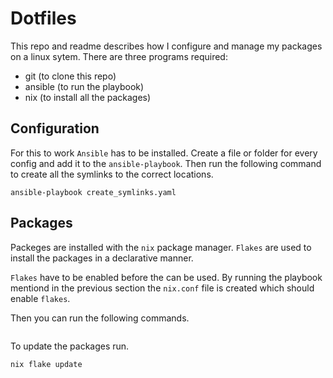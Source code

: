 # Dotfiles
This repo and readme describes how I configure and manage my packages on a linux sytem.
There are three programs required:
- git (to clone this repo)
- ansible (to run the playbook)
- nix (to install all the packages)

## Configuration

For this to work `Ansible` has to be installed.
Create a file or folder for every config and add it to the `ansible-playbook`. Then run the following command to create all the symlinks to the correct locations.

```
ansible-playbook create_symlinks.yaml
```

## Packages

Packeges are installed with the `nix` package manager. `Flakes` are used to install the packages in a declarative manner.

`Flakes` have to be enabled before the can be used. By running the playbook mentiond in the previous section the `nix.conf` file is created which should enable `flakes`.

Then you can run the following commands.

```
```

To update the packages run.

```
nix flake update
```

